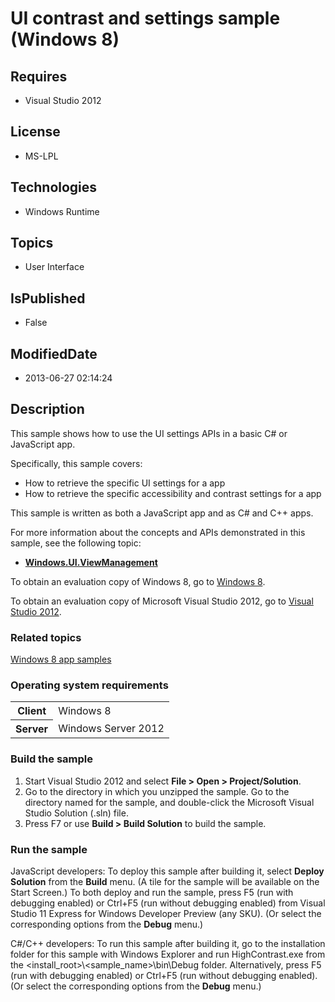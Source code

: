 # UI contrast and settings sample (Windows 8)
## Requires
* Visual Studio 2012
## License
* MS-LPL
## Technologies
* Windows Runtime
## Topics
* User Interface
## IsPublished
* False
## ModifiedDate
* 2013-06-27 02:14:24
## Description

<div id="mainSection">
<p>This sample shows how to use the UI settings APIs in a basic C# or JavaScript app.
</p>
<p>Specifically, this sample covers:</p>
<ul>
<li>How to retrieve the specific UI settings for a app </li><li>How to retrieve the specific accessibility and contrast settings for a app </li></ul>
<p></p>
<p>This sample is written as both a JavaScript app and as C# and C&#43;&#43; apps.</p>
<p>For more information about the concepts and APIs demonstrated in this sample, see the following topic:</p>
<ul>
<li><a href="http://msdn.microsoft.com/library/windows/apps/br242295"><b>Windows.UI.ViewManagement</b></a>
</li></ul>
<p></p>
<p>To obtain an evaluation copy of Windows&nbsp;8, go to <a href="http://go.microsoft.com/fwlink/p/?linkid=241655">
Windows&nbsp;8</a>.</p>
<p>To obtain an evaluation copy of Microsoft Visual Studio&nbsp;2012, go to <a href="http://go.microsoft.com/fwlink/p/?linkid=241656">
Visual Studio&nbsp;2012</a>.</p>
<h3><a id="related_topics"></a>Related topics</h3>
<dl><dt><a href="http://go.microsoft.com/fwlink/p/?LinkID=227694">Windows 8 app samples</a>
</dt></dl>
<h3>Operating system requirements</h3>
<table>
<tbody>
<tr>
<th>Client</th>
<td><dt>Windows&nbsp;8 </dt></td>
</tr>
<tr>
<th>Server</th>
<td><dt>Windows Server&nbsp;2012 </dt></td>
</tr>
</tbody>
</table>
<h3>Build the sample</h3>
<ol>
<li>Start Visual Studio&nbsp;2012 and select <b>File &gt; Open &gt; Project/Solution</b>.
</li><li>Go to the directory in which you unzipped the sample. Go to the directory named for the sample, and double-click the Microsoft Visual Studio Solution (.sln) file.
</li><li>Press F7 or use <b>Build &gt; Build Solution</b> to build the sample. </li></ol>
<h3>Run the sample</h3>
<p>JavaScript developers: To deploy this sample after building it, select <b>Deploy Solution</b> from the
<b>Build</b> menu. (A tile for the sample will be available on the Start Screen.) To both deploy and run the sample, press F5 (run with debugging enabled) or Ctrl&#43;F5 (run without debugging enabled) from Visual Studio 11 Express for Windows Developer Preview
 (any SKU). (Or select the corresponding options from the <b>Debug</b> menu.) </p>
<p>C#/C&#43;&#43; developers: To run this sample after building it, go to the installation folder for this sample with Windows Explorer and run HighContrast.exe from the &lt;install_root&gt;\&lt;sample_name&gt;\bin\Debug folder. Alternatively, press F5 (run with debugging
 enabled) or Ctrl&#43;F5 (run without debugging enabled). (Or select the corresponding options from the
<b>Debug</b> menu.)</p>
</div>
